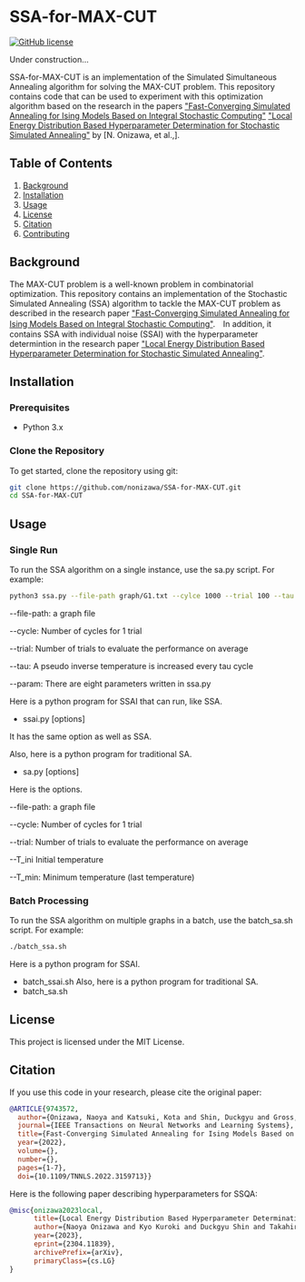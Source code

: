 # SSA-for-MAX-CUT

[![GitHub license](https://img.shields.io/github/license/nonizawa/SSA-for-MAX-CUT)](https://github.com/nonizawa/SSA-for-MAX-CUT/blob/main/LICENSE)

Under construction...

SSA-for-MAX-CUT is an implementation of the Simulated Simultaneous Annealing algorithm for solving the MAX-CUT problem. This repository contains code that can be used to experiment with this optimization algorithm based on the research in the papers ["Fast-Converging Simulated Annealing for Ising Models Based on Integral Stochastic Computing"](https://ieeexplore.ieee.org/document/9743572) ["Local Energy Distribution Based Hyperparameter Determination for Stochastic Simulated Annealing"](https://arxiv.org/abs/2304.11839) by [N. Onizawa, et al.,].

## Table of Contents
1. [Background](#background)
2. [Installation](#installation)
3. [Usage](#usage)
4. [License](#license)
5. [Citation](#citation)
6. [Contributing](#contributing)

## Background

The MAX-CUT problem is a well-known problem in combinatorial optimization. This repository contains an implementation of the Stochastic Simulated Annealing (SSA) algorithm to tackle the MAX-CUT problem as described in the research paper ["Fast-Converging Simulated Annealing for Ising Models Based on Integral Stochastic Computing"](https://ieeexplore.ieee.org/document/9743572).　In addition, it contains SSA with individual noise (SSAI) with the hyperparameter determintion in the research paper ["Local Energy Distribution Based Hyperparameter Determination for Stochastic Simulated Annealing"](https://arxiv.org/abs/2304.11839).

## Installation

### Prerequisites

- Python 3.x

### Clone the Repository

To get started, clone the repository using git:

```sh
git clone https://github.com/nonizawa/SSA-for-MAX-CUT.git
cd SSA-for-MAX-CUT
```

## Usage

### Single Run
To run the SSA algorithm on a single instance, use the sa.py script. For example:

```sh
python3 ssa.py --file-path graph/G1.txt --cylce 1000 --trial 100 --tau 1 --param 1
```
--file-path: a graph file

--cycle: Number of cycles for 1 trial

--trial: Number of trials to evaluate the performance on average

--tau:  A pseudo inverse temperature is increased every tau cycle

--param: There are eight parameters written in ssa.py

Here is a python program for SSAI that can run, like SSA.
- ssai.py [options]

It has the same option as well as SSA.

Also, here is a python program for traditional SA.
- sa.py [options]

Here is the options.

--file-path: a graph file

--cycle: Number of cycles for 1 trial

--trial: Number of trials to evaluate the performance on average

--T_ini  Initial temperature

--T_min: Minimum temperature (last temperature)


### Batch Processing
To run the SSA algorithm on multiple graphs in a batch, use the batch_sa.sh script. For example:

```sh
./batch_ssa.sh
```
Here is a python program for SSAI.
- batch_ssai.sh
Also, here is a python program for traditional SA.
- batch_sa.sh

## License

This project is licensed under the MIT License.

## Citation

If you use this code in your research, please cite the original paper:
```bibtex
@ARTICLE{9743572,
  author={Onizawa, Naoya and Katsuki, Kota and Shin, Duckgyu and Gross, Warren J. and Hanyu, Takahiro},
  journal={IEEE Transactions on Neural Networks and Learning Systems}, 
  title={Fast-Converging Simulated Annealing for Ising Models Based on Integral Stochastic Computing}, 
  year={2022},
  volume={},
  number={},
  pages={1-7},
  doi={10.1109/TNNLS.2022.3159713}}
```
Here is the following paper describing hyperparameters for SSQA:
```bibtex
@misc{onizawa2023local,
      title={Local Energy Distribution Based Hyperparameter Determination for Stochastic Simulated Annealing}, 
      author={Naoya Onizawa and Kyo Kuroki and Duckgyu Shin and Takahiro Hanyu},
      year={2023},
      eprint={2304.11839},
      archivePrefix={arXiv},
      primaryClass={cs.LG}
}
```